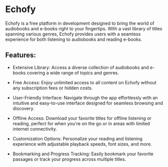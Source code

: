 # Echofy

Echofy is a free platform in development  designed to bring the world of audiobooks and e-books right to your fingertips. With a vast library of titles spanning various genres, Echofy provides users with a seamless experience for both listening to audiobooks and reading e-books.

## Features:
- Extensive Library: Access a diverse collection of audiobooks and e-books covering a wide range of topics and genres.

- Free Access: Enjoy unlimited access to all content on Echofy without any subscription fees or hidden costs.

- User-Friendly Interface: Navigate through the app effortlessly with an intuitive and easy-to-use interface designed for seamless browsing and discovery.

- Offline Access: Download your favorite titles for offline listening or reading, perfect for when you're on the go or in areas with limited internet connectivity.

- Customization Options: Personalize your reading and listening experience with adjustable playback speeds, font sizes, and more.

- Bookmarking and Progress Tracking: Easily bookmark your favorite passages or track your progress across multiple titles.

